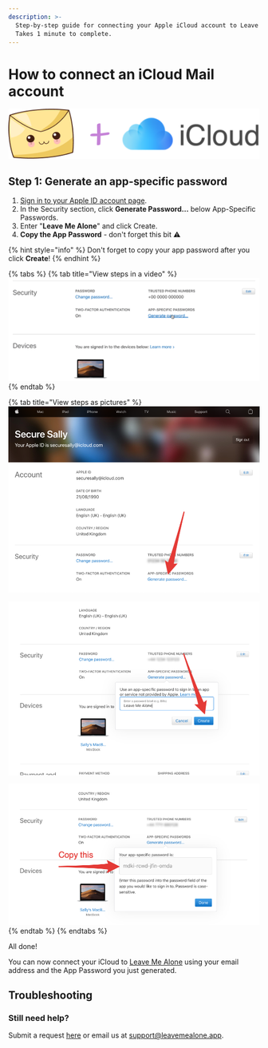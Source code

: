 ```yaml
---
description: >-
  Step-by-step guide for connecting your Apple iCloud account to Leave Me Alone.
  Takes 1 minute to complete.
---
```


# How to connect an iCloud Mail account

![](../.gitbook/assets/image.png)

## Step 1: Generate an app-specific password

1. [Sign in to your Apple ID account page](https://appleid.apple.com/account/home).
2. In the Security section, click **Generate Password...** below App-Specific Passwords.
3. Enter "**Leave Me Alone**" and click Create.
4. **Copy the App Password** - don't forget this bit ️⚠️

{% hint style="info" %}
Don't forget to copy your app password after you click **Create**!
{% endhint %}

{% tabs %}
{% tab title="View steps in a video" %}
![](../.gitbook/assets/1-generate-app-password.gif)
{% endtab %}

{% tab title="View steps as pictures" %}
![Click Generate password...](../.gitbook/assets/step1%20%281%29.png)

![Enter &quot;Leave Me Alone&quot; and click Create](../.gitbook/assets/step2%20%282%29.png)

![Copy the app password](../.gitbook/assets/step3%20%281%29.png)
{% endtab %}
{% endtabs %}

All done!

You can now connect your iCloud to [Leave Me Alone](https://leavemealone.app/) using your email address and the App Password you just generated.

## Troubleshooting

### Still need help?

Submit a request [here](https://leavemealone.app/feedback) or email us at [support@leavemealone.app](mailto:support@leavemealone.app).

